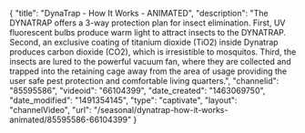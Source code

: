 {
    "title": "DynaTrap - How It Works - ANIMATED",
    "description": "The DYNATRAP offers a 3-way protection plan for insect elimination. First, UV fluorescent bulbs produce warm light to attract insects to the DYNATRAP. Second, an exclusive coating of titanium dioxide (TiO2) inside Dynatrap produces carbon dioxide (CO2), which is irresistible to mosquitos. Third, the insects are lured to the powerful vacuum fan, where they are collected and trapped into the retaining cage away from the area of usage providing the user safe pest protection and comfortable living quarters.",
    "channelid": "85595586",
    "videoid": "66104399",
    "date_created": "1463069750",
    "date_modified": "1491354145",
    "type": "captivate",
    "layout": "channelVideo",
    "url": "\/seasonal\/dynatrap-how-it-works-animated\/85595586-66104399"
}